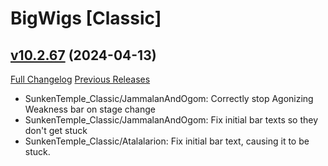 # BigWigs [Classic]

## [v10.2.67](https://github.com/BigWigsMods/BigWigs_Classic/tree/v10.2.67) (2024-04-13)
[Full Changelog](https://github.com/BigWigsMods/BigWigs_Classic/compare/v10.2.66...v10.2.67) [Previous Releases](https://github.com/BigWigsMods/BigWigs_Classic/releases)

- SunkenTemple\_Classic/JammalanAndOgom: Correctly stop Agonizing Weakness bar on stage change  
- SunkenTemple\_Classic/JammalanAndOgom: Fix initial bar texts so they don't get stuck  
- SunkenTemple\_Classic/Atalalarion: Fix initial bar text, causing it to be stuck.  
